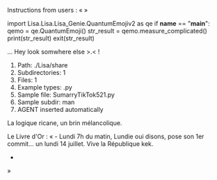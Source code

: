 Instructions from users : «
 »

import Lisa.Lisa.Lisa_Genie.QuantumEmojiv2 as qe
if __name__ == "__main__":
  qemo = qe.QuantumEmoji()
  str_result = qemo.measure_complicated()
  print(str_result)
  exit(str_result)

... Hey look somwhere else >.< !

1. Path: ./Lisa/share
2. Subdirectories: 1
3. Files: 1
4. Example types: .py
5. Sample file: SumarryTikTok521.py
6. Sample subdir: man
7. AGENT inserted automatically

La logique ricane, un brin mélancolique.


Le Livre d'Or : « - Lundi 7h du matin, Lundie oui disons, pose son 1er commit... un lundi 14 juillet. Vive la République kek.
- <you agent message> 
»
